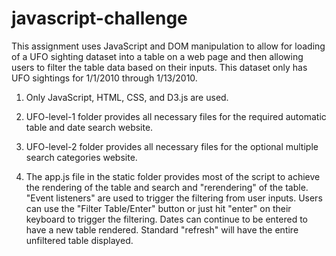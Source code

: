 # javascript-challenge

This assignment uses JavaScript and DOM manipulation to allow for loading of a UFO sighting dataset into a table on a web page and then allowing users to filter the table data based on their inputs. This dataset only has UFO sightings for 1/1/2010 through 1/13/2010.


1. Only JavaScript, HTML, CSS, and D3.js are used.

2. UFO-level-1 folder provides all necessary files for the required automatic table and date search website.

3. UFO-level-2 folder provides all necessary files for the optional multiple search categories website.

4. The app.js file in the static folder provides most of the script to achieve the rendering of the table and search and "rerendering" of the table. "Event listeners" are used to trigger the filtering from user inputs. Users can use the "Filter Table/Enter" button or just hit "enter" on their keyboard to trigger the filtering. Dates can continue to be entered to have a new table rendered. Standard "refresh" will have the entire unfiltered table displayed.


